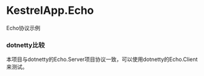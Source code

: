 ﻿# KestrelApp.Echo
Echo协议示例

### dotnetty比较
本项目与dotnetty的Echo.Server项目协议一致，可以使用dotnetty的Echo.Client来测试。